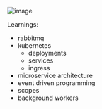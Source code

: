 
![image](https://github.com/sarbjot-14/amazon-clone/assets/38801533/d908b9ed-a618-4eaa-9c1b-3812db12f08a)





Learnings:

- rabbitmq
- kubernetes
  - deployments
  - services
  - ingress
- microservice architecture
- event driven programming
- scopes
- background workers
